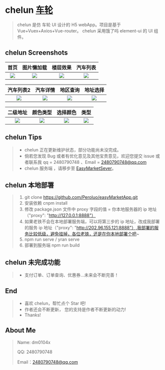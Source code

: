 # chelun [车轮](https://github.com/dm0104x/chelun)

> ​chelun 是仿 车轮 UI 设计的 H5 webApp。项目是基于 Vue+Vuex+Axios+Vue-router。
> ​chelun 采用饿了吗 element-ui 的 UI 组件。


## chelun Screenshots

|         首页         |        图片懒加载         |         楼层效果         |         汽车列表         |
| :------------------: | :-------------------: | :----------------------: | :----------------------: |
| ![](./imgages/home.png) | ![](./imgages/lazy.png) | ![](./imgages/10.png) | ![](./imgages/1.png) |

|         汽车列表2          |          汽车详情           |            地区查询            |          地址选择           |
| :-------------------: | :-------------------------: | :----------------------------: | :-------------------------: |
| ![](./imgages/2.png) | ![](./imgages/3.png) | ![](./imgages/4.png) | ![](./imgages/5.png) |

|        二级地址        |          颜色类型           |        选择颜色         |         类型         |
| :------------------: | :-------------------------: | :---------------------: | :------------------: |
| ![](./imgages/6.png) | ![](./imgages/7.png) | ![](./imgages/8.png) | ![](./imgages/9.png) |

## chelun Tips

> - chelun 正在更新维护状态，部分功能尚未没完成。
> - 倘若您发现 Bug 或者有优化意见及其他宝贵意见，欢迎您提交 issue 或者联系我 qq = 2480790748 、Email = 2480790748@qq.com
> - chelun 服务端 ，请移步至 [EasyMarketSever](https://github.com/dm0104x/chelun)。

## chelun 本地部署

> 1. git clone https://github.com/Peroluo/easyMarketApp.git
> 2. 安装依赖 cnpm install
> 3. 修改 package.json 文件中 proxy 字段的值 = 你本地服务器的 ip 地址 （"proxy": "http://127.0.0.1:8888"）
> 4. 如果老铁不会在本地部署服务端，可以将第三步的 ip 地址，改成我部署的服务 ip 地址（"proxy": "http://202.96.155.121:8888"）,我部署的服务比较低级，避免挂掉，各位老铁，还是在你本地部署个吧~
> 5. npm run serve / yran serve
> 6. 部署到服务端 npm run build

## chelun 未完成功能

> - 支付订单、订单查询、优惠券...未来会不断完善！

## End

> - 喜欢 chelun，帮忙点个 Star 吧!
> - 作者还会不断更新， 您的支持是作者不断更新的动力!
> - Thanks!

## About Me

> Name: dm0104x
>
> QQ: 2480790748
>
> Email：2480790748@qq.com
